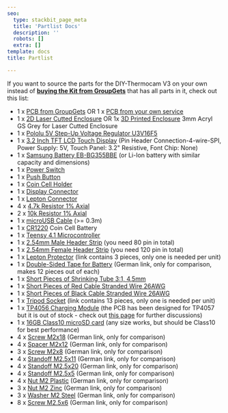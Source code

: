 ```yaml
---
seo:
  type: stackbit_page_meta
  title: 'Partlist Docs'
  description: ''
  robots: []
  extra: []
template: docs
title: Partlist

---
```


If you want to source the parts for the DIY-Thermocam V3 on your own instead of **[buying the Kit from GroupGets](https://store.groupgets.com/products/diy-thermocam-v3)** that has all parts in it, check out this list:

- 1 x [PCB from GroupGets](https://store.groupgets.com/products/diy-thermocam-pcb) OR 1 x [PCB from your own service](https://https://github.com/maxritter/diy-thermocam/tree/master/pcb/3.0)
- 1 x [2D Laser Cutted Enclosure](https://https://github.com/maxritter/diy-thermocam/tree/master/enclosure/3.0) OR 1x [3D Printed Enclosure](https://github.com/helmarw/DIY-Thermocam/tree/master/Enclosure/3.0b)
  3mm Acryl GS Grey for Laser Cutted Enclosure
- 1 x [Pololu 5V Step-Up Voltage Regulator U3V16F5](https://www.pololu.com/product/4941)
- 1 x [3.2 Inch TFT LCD Touch Display](http://www.buydisplay.com/default/3-2-inch-capacitive-touchscreen-240x320-tft-lcd-module-display) (Pin Header Connection-4-wire-SPI, Power Supply: 5V, Touch Panel: 3.2" Resistive, Font Chip: None)
- 1 x [Samsung Battery EB-BG355BBE](https://www.aliexpress.com/i/32855281429.html) (or Li-Ion battery with similar capacity and dimensions)
- 1 x [Power Switch](https://www.digikey.com/en/products/detail/nkk-switches/CWT12AAS1/671497?s=N4IgTCBcDaIDoBcDMA2ADAWgIwHYw4wDkAREAXQF8g)
- 1 x [Push Button](https://www.digikey.com/en/products/detail/rafi-usa/1-10107-0110104/6227436?s=N4IgTCBcDaIIwDo4AYUHYGpSgLCAugL5A)
- 1 x [Coin Cell Holder](https://www.digikey.com/en/products/detail/keystone-electronics/3001/227442?s=N4IgTCBcDaIMwDYC0cAMqCMSByAREAugL5A)
- 1 x [Display Connector](https://www.digikey.com/en/products/detail/sullins-connector-solutions/SFH11-PBPC-D20-ST-BK/1990093?s=N4IgTCBcDaIMoDEASBGFBaACgIUwYXQBEwAGdOAFXWwGkQBdAXyA)
- 1 x [Lepton Connector](https://www.digikey.com/en/products/detail/sullins-connector-solutions/PPPC102LJBN-RC/776021?s=N4IgTCBcDaIAoIMIEYAMYAyApAQgOQFoAlREAXQF8g)
- 4 x [4.7k Resistor 1% Axial](https://www.digikey.com/en/products/detail/stackpole-electronics-inc/RNMF14FTC4K70/2617354?s=N4IgTCBcDaIMoBYB0B2A0gYQIIYCoFoA5AERAF0BfIA)
- 2 x [10k Resistor 1% Axial](https://www.digikey.com/en/products/detail/stackpole-electronics-inc/RNMF14FTC10K0/1683930?s=N4IgTCBcDaIDoBcDKBGADAaQMIEEsBUBaAOQBEQBdAXyA)
- 1 x [microUSB Cable](https://www.digikey.com/en/products/detail/cvilux-usa/DH-20M50055/13175849) (>= 0.3m)
- 1 x [CR1220](https://www.digikey.com/en/products/detail/panasonic-bsg/CR1220/269740) Coin Cell Battery
- 1 x [Teensy 4.1 Microcontroller](https://www.adafruit.com/product/4622) 
- 1 x [2.54mm Male Header Strip](https://www.adafruit.com/product/392) (you need 80 pin in total)
- 1 x [2.54mm Female Header Strip](https://www.adafruit.com/product/598) (you need 120 pin in total)
- 1 x [Lepton Protector](https://www.amazon.com/-/de/dp/B08FMDR7TG/ref=sr_1_19?__mk_de_DE=%C3%85M%C3%85%C5%BD%C3%95%C3%91&dchild=1&keywords=Webcam+Cover&qid=1622994610&sr=8-19) (link contains 3 pieces, only one is needed per unit)
- 1 x [Double-Sided Tape for Battery](https://www.amazon.de/-/en/Double-Acrylic-Mounting-sticky-250x180mm/dp/B00K5PCU26/ref=pd_nav_hcs_rp_3?pd_rd_w=nTCZb&pf_rd_p=4af1fbc6-03e7-421e-ad89-c4e50d22eebd&pf_rd_r=YGY9F5M4XZ3PRFX2CMQ0&pd_rd_r=e3b206b5-c903-441e-9e18-2111ba4ae1a6&pd_rd_wg=JEKYe&pd_rd_i=B00K5PCU26&psc=1) (German link, only for comparison, makes 12 pieces out of each)
- 1 x [Short Pieces of Shrinking Tube 3:1, 4,5mm](https://www.adafruit.com/product/344)
- 1 x [Short Pieces of Red Cable Stranded Wire 26AWG](https://www.adafruit.com/product/1877)
- 1 x [Short Pieces of Black Cable Stranded Wire 26AWG](https://www.adafruit.com/product/1881)
- 1 x [Tripod Socket](https://www.amazon.com/gp/product/B00HYLZ33W/ref=ppx_yo_dt_b_asin_title_o00_s00?ie=UTF8&psc=1) (link contains 13 pieces, only one is needed per unit)
- 1 x [TP4056 Charging Module](https://www.amazon.com/-/de/dp/B09SWBM31Z/ref=sr_1_1?__mk_de_DE=%C3%85M%C3%85%C5%BD%C3%95%C3%91&crid=310SOY22ZWJ2A&keywords=TP4056&qid=1683368773&sprefix=tp4056%2Caps%2C168&sr=8-1) (the PCB has been designed for TP4057 but it is out of stock - check out [this page](https://https://github.com/maxritter/diy-thermocam/issues/103) for further discussions)
- 1 x [16GB Class10 microSD card](https://www.amazon.com/-/de/dp/B073K14CVB/ref=sr_1_3?__mk_de_DE=%C3%85M%C3%85%C5%BD%C3%95%C3%91&crid=3D1EBSQIC4JET&keywords=16GB%2BmicrosD%2Bclass%2B10&qid=1683368579&sprefix=16gb%2Bmicrosd%2Bclass%2B10%2Caps%2C215&sr=8-3&th=1) (any size works, but should be Class10 for best performance)
- 4 x [Screw M2x18](https://www.ettinger.de/en/p/cheese-head-slotted-d84-m2x18-steel-zinc-plated/001.14.177) (German link, only for comparison)
- 4 x [Spacer M2x12](https://www.ettinger.de/p/isolier-distanzhuelse/besonders-fuer-m-2/005.81.120) (German link, only for comparison)
- 3 x [Screw M2x8](https://www.ettinger.de/en/p/countersunk-head-phillips-drive-d965h-m2x08-stainless-steel/001.12.138) (German link, only for comparison)
- 4 x [Standoff M2.5x11](https://www.ettinger.de/en/p/hex-standoff/male-female-m2-5/sw4x11-brass-nickel-plated/005.12.113?number=005.12.113) (German link, only for comparison)
- 4 x [Standoff M2.5x20](https://www.ettinger.de/en/p/standoff-nickel-plated-brass-f/f-af5x20-thread-m2.5x6/m2.5x6/005.02.205) (German link, only for comparison)
- 4 x [Standoff M2.5x5](https://www.ettinger.de/en/p/hex-standoff/male-female-m2-5/sw4x5-brass-nickel-plated/005.12.053) (German link, only for comparison)
- 4 x [Nut M2 Plastic](https://www.ettinger.de/p/kunststoff-mutter-din-934-iso-4032/002.05.016) (German link, only for comparison)
- 3 x [Nut M2 Zinc](https://www.ettinger.de/en/p/hexagon-nut-d934-m2/4x1-6-steel-zinc-plated/002.10.011) (German link, only for comparison)
- 3 x [Washer M2 Steel](https://www.ettinger.de/en/p/flat-washers-for-m2-d433-2-2/4-5x0-35-steel-nickel-pl./003.01.013) (German link, only for comparison)
- 8 x [Screw M2.5x6](https://www.ettinger.de/en/p/machine-screw-pan-head-pozidrive-d7985z-m2-5x06-steel-zinc-plated/001.18.221) (German link, only for comparison)